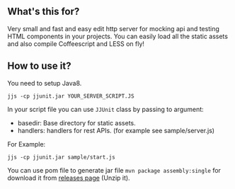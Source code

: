 ## What's this for?

Very small and fast and easy edit http server for mocking api and testing HTML components in your projects.
You can easily load all the static assets and also compile Coffeescript and LESS on fly!

## How to use it?

You need to setup Java8.

```
jjs -cp jjunit.jar YOUR_SERVER_SCRIPT.JS
```

In your script file you can use ```JJUnit``` class by passing to argument:

* basedir: Base directory for static assets.
* handlers: handlers for rest APIs. (for example see sample/server.js)

For Example:

```
jjs -cp jjunit.jar sample/start.js
```

You can use pom file to generate jar file ```mvn package assembly:single``` for download it from [releases page](https://github.com/wpic/jjunit/releases) (Unzip it).
